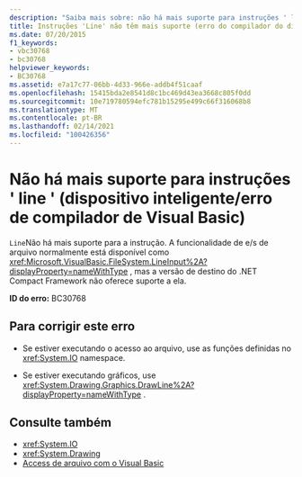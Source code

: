 ```yaml
---
description: "Saiba mais sobre: não há mais suporte para instruções ' line ' (dispositivo inteligente/erro do compilador de Visual Basic)"
title: Instruções 'Line' não têm mais suporte (erro do compilador do dispositivo inteligente – Visual Basic)
ms.date: 07/20/2015
f1_keywords:
- vbc30768
- bc30768
helpviewer_keywords:
- BC30768
ms.assetid: e7a17c77-06bb-4d33-966e-addb4f51caaf
ms.openlocfilehash: 15415bda2e8541d8c1bc469d43ea3668c805f0dd
ms.sourcegitcommit: 10e719780594efc781b15295e499c66f316068b8
ms.translationtype: MT
ms.contentlocale: pt-BR
ms.lasthandoff: 02/14/2021
ms.locfileid: "100426356"
---
```

# <a name="line-statements-are-no-longer-supported-smart-devicevisual-basic-compiler-error"></a>Não há mais suporte para instruções ' line ' (dispositivo inteligente/erro de compilador de Visual Basic)

`Line`Não há mais suporte para a instrução. A funcionalidade de e/s de arquivo normalmente está disponível como <xref:Microsoft.VisualBasic.FileSystem.LineInput%2A?displayProperty=nameWithType> , mas a versão de destino do .NET Compact Framework não oferece suporte a ela.  
  
 **ID do erro:** BC30768  
  
## <a name="to-correct-this-error"></a>Para corrigir este erro  
  
- Se estiver executando o acesso ao arquivo, use as funções definidas no <xref:System.IO> namespace.  
  
- Se estiver executando gráficos, use <xref:System.Drawing.Graphics.DrawLine%2A?displayProperty=nameWithType> .  
  
## <a name="see-also"></a>Consulte também

- <xref:System.IO>
- <xref:System.Drawing>
- [Access de arquivo com o Visual Basic](../developing-apps/programming/drives-directories-files/file-access.md)
